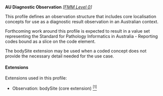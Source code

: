**AU Diagnostic Observation**  *[[FMM Level 0](guidance.html)]*

This profile defines an observation structure that includes core localisation concepts for use as a diagnostic result observation in an Australian context.

Forthcoming work around this profile is expected to result in a value set representing the Standard for Pathology Informatics in Australia - Reporting codes bound as a slice on the code element.

The bodySite extension may be used when a coded concept does not provide the necessary detail needed for the use case.

#### Extensions
Extensions used in this profile:
* Observation: bodySite (core extension) [<sup>[1]</sup>](https://www.hl7.org/fhir/r4/extension-bodysite.html)
